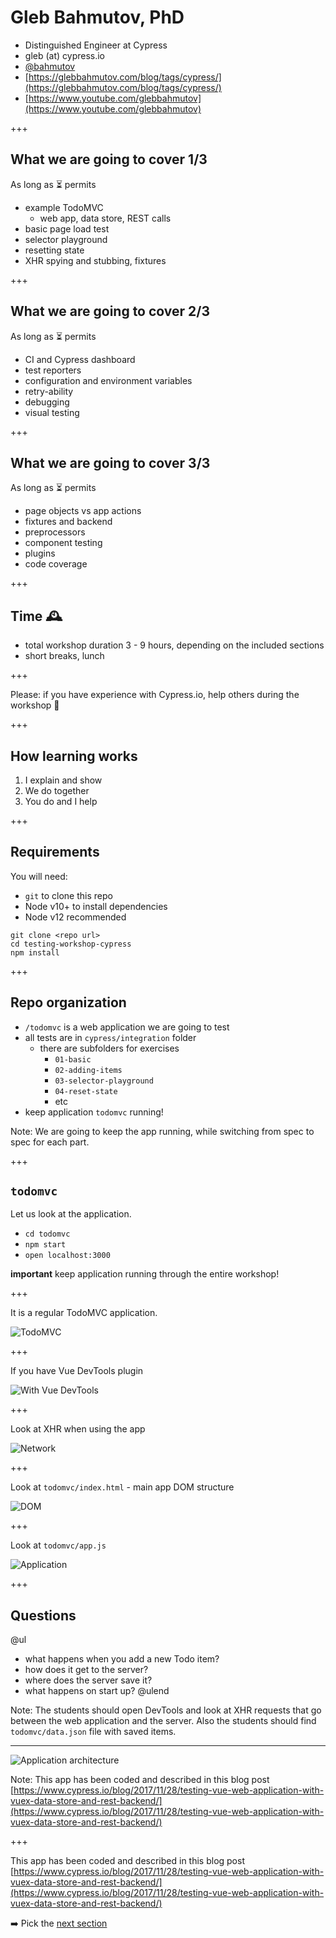 # Gleb Bahmutov, PhD

- Distinguished Engineer at Cypress
- gleb (at) cypress.io
- [@bahmutov](https://twitter.com/bahmutov)
- [https://glebbahmutov.com/blog/tags/cypress/](https://glebbahmutov.com/blog/tags/cypress/)
- [https://www.youtube.com/glebbahmutov](https://www.youtube.com/glebbahmutov)

+++

## What we are going to cover 1/3

As long as ⏳ permits

- example TodoMVC
  * web app, data store, REST calls
- basic page load test
- selector playground
- resetting state
- XHR spying and stubbing, fixtures

+++

## What we are going to cover 2/3

As long as ⏳ permits

- CI and Cypress dashboard
- test reporters
- configuration and environment variables
- retry-ability
- debugging
- visual testing

+++
## What we are going to cover 3/3

As long as ⏳ permits

- page objects vs app actions
- fixtures and backend
- preprocessors
- component testing
- plugins
- code coverage

+++

## Time 🕰

- total workshop duration 3 - 9 hours, depending on the included sections
- short breaks, lunch

+++

Please: if you have experience with Cypress.io, help others during the workshop 🙏

+++

## How learning works

1. I explain and show
2. We do together
3. You do and I help

+++

## Requirements

You will need:

- `git` to clone this repo
- Node v10+ to install dependencies
- Node v12 recommended

```text
git clone <repo url>
cd testing-workshop-cypress
npm install
```

+++

## Repo organization

- `/todomvc` is a web application we are going to test
- all tests are in `cypress/integration` folder
  - there are subfolders for exercises
    - `01-basic`
    - `02-adding-items`
    - `03-selector-playground`
    - `04-reset-state`
    - etc
- keep application `todomvc` running!

Note:
We are going to keep the app running, while switching from spec to spec for each part.

+++

## `todomvc`

Let us look at the application.

- `cd todomvc`
- `npm start`
- `open localhost:3000`

**important** keep application running through the entire workshop!

+++

It is a regular TodoMVC application.

![TodoMVC](./img/todomvc.png)

+++

If you have Vue DevTools plugin

![With Vue DevTools](./img/vue-devtools.png)

+++

Look at XHR when using the app

![Network](./img/network.png)

+++

Look at `todomvc/index.html` - main app DOM structure

![DOM](./img/DOM.png)

+++

Look at `todomvc/app.js`

![Application](./img/app.png)

+++

## Questions

@ul
- what happens when you add a new Todo item?
- how does it get to the server?
- where does the server save it?
- what happens on start up?
@ulend

Note:
The students should open DevTools and look at XHR requests that go between the web application and the server. Also the students should find `todomvc/data.json` file with saved items.

---

![Application architecture](./img/vue-vuex-rest.png)

Note:
This app has been coded and described in this blog post [https://www.cypress.io/blog/2017/11/28/testing-vue-web-application-with-vuex-data-store-and-rest-backend/](https://www.cypress.io/blog/2017/11/28/testing-vue-web-application-with-vuex-data-store-and-rest-backend/)

+++

This app has been coded and described in this blog post [https://www.cypress.io/blog/2017/11/28/testing-vue-web-application-with-vuex-data-store-and-rest-backend/](https://www.cypress.io/blog/2017/11/28/testing-vue-web-application-with-vuex-data-store-and-rest-backend/)

➡️ Pick the [next section](https://github.com/cypress-io/testing-workshop-cypress#content-)
